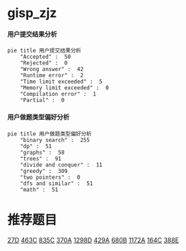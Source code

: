 # gisp_zjz

<!-- tabs:start -->



#### **用户提交结果分析**

```mermaid
pie title 用户提交结果分析
    "Accepted" :  50
    "Rejected" :  0
    "Wrong answer" :  42
    "Runtime error" :  2
    "Time limit exceeded" :  5
    "Memory limit exceeded" :  0
    "Compilation error" :  1
    "Partial" :  0
```

#### **用户做题类型偏好分析**

```mermaid
pie title 用户做题类型偏好分析
    "binary search" :  255
    "dp" :  51
    "graphs" :  58
    "trees" :  91
    "divide and conquer" :  11
    "greedy" :  309
    "two pointers" :  0
    "dfs and similar" :  51
    "math" :  51
```



<!-- tabs:end -->
# 推荐题目
[27D](https://codeforces.com/contest/27/problem/D)
[463C](https://codeforces.com/contest/463/problem/C)
[835C](https://codeforces.com/contest/835/problem/C)
[370A](https://codeforces.com/contest/370/problem/A)
[1298D](https://codeforces.com/contest/1298/problem/D)
[429A](https://codeforces.com/contest/429/problem/A)
[680B](https://codeforces.com/contest/680/problem/B)
[1172A](https://codeforces.com/contest/1172/problem/A)
[164C](https://codeforces.com/contest/164/problem/C)
[388E](https://codeforces.com/contest/388/problem/E)
